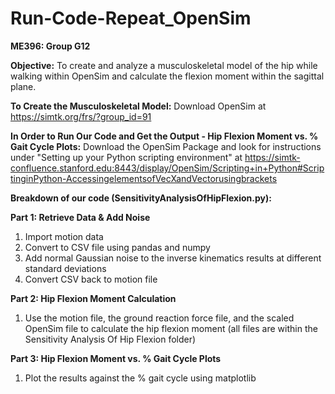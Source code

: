 # Run-Code-Repeat_OpenSim
**ME396: Group G12**

**Objective:** To create and analyze a musculoskeletal model of the hip while walking within OpenSim and calculate the flexion moment within the sagittal plane.

**To Create the Musculoskeletal Model:** Download OpenSim at https://simtk.org/frs/?group_id=91

**In Order to Run Our Code and Get the Output - Hip Flexion Moment vs. % Gait Cycle Plots:** Download the OpenSim Package and look for instructions under "Setting up your Python scripting environment" at https://simtk-confluence.stanford.edu:8443/display/OpenSim/Scripting+in+Python#ScriptinginPython-AccessingelementsofVecXandVectorusingbrackets

**Breakdown of our code (SensitivityAnalysisOfHipFlexion.py):**

**Part 1: Retrieve Data & Add Noise**
1. Import motion data
2. Convert to CSV file using pandas and numpy
3. Add normal Gaussian noise to the inverse kinematics results at different standard deviations
4. Convert CSV back to motion file
   
**Part 2: Hip Flexion Moment Calculation**
1. Use the motion file, the ground reaction force file, and the scaled OpenSim file to calculate the hip flexion moment (all files are within the Sensitivity Analysis Of Hip Flexion folder)
   
**Part 3: Hip Flexion Moment vs. % Gait Cycle Plots**
1. Plot the results against the % gait cycle using matplotlib
